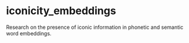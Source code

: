 # iconicity_embeddings
Research on the presence of iconic information in phonetic and semantic word embeddings.

